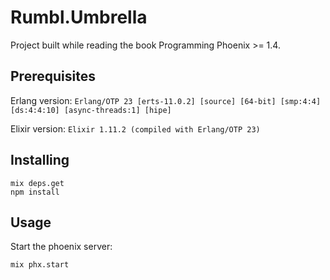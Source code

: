 # Rumbl.Umbrella

Project built while reading the book Programming Phoenix >= 1.4.

## Prerequisites

Erlang version: `Erlang/OTP 23 [erts-11.0.2] [source] [64-bit] [smp:4:4] [ds:4:4:10] [async-threads:1] [hipe]`

Elixir version: `Elixir 1.11.2 (compiled with Erlang/OTP 23)`

## Installing

```shell
mix deps.get
npm install
```

## Usage

Start the phoenix server:

```shell
mix phx.start
```
